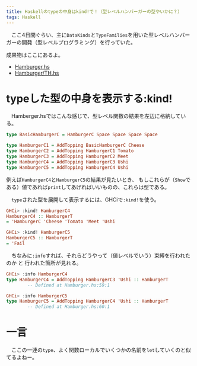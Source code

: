 ```yaml
---
title: Haskellのtypeの中身はkind!で！（型レベルハンバーガーの型やいかに？）
tags: Haskell
---
```

　ここ4日間ぐらい、主に`DataKinds`と`TypeFamilies`を用いた型レベルハンバーガーの開発（型レベルプログラミング）を行っていた。

成果物はここにあるよ。

- [Hamburger.hs](https://github.com/aiya000/learning-Haskell/blob/d4d29ad26673e828bc0b0358d1cde42c295eb50b/Language/Haskell/Extension/Room/Hamburger.hs)
- [Hamburger/TH.hs](https://github.com/aiya000/learning-Haskell/blob/d4d29ad26673e828bc0b0358d1cde42c295eb50b/Language/Haskell/Extension/Room/Hamburger/TH.hs)


# typeした型の中身を表示する:kind!
　Hamberger.hsではこんな感じで、型レベル関数の結果を左辺に格納している。

```haskell
type BasicHamburgerC = HamburgerC Space Space Space Space

type HamburgerC1 = AddTopping BasicHamburgerC Cheese
type HamburgerC2 = AddTopping HamburgerC1 Tomato
type HamburgerC3 = AddTopping HamburgerC2 Meet
type HamburgerC4 = AddTopping HamburgerC3 Ushi
type HamburgerC5 = AddTopping HamburgerC4 Ushi
```

例えば`HamburgerC4`と`HamburgerC5`の結果が見たいとき、
もしこれらが（`Show`である）値であれば`print`してあげればいいものの、これらは型である。

　`type`された型を展開して表示するには、GHCiで`:kind!`を使う。

```haskell
GHCi> :kind! HamburgerC4
HamburgerC4 :: HamburgerT
= 'HamburgerC 'Cheese 'Tomato 'Meet 'Ushi

GHCi> :kind! HamburgerC5
HamburgerC5 :: HamburgerT
= 'Fail
```

　ちなみに`:info`すれば、それらどうやって（値レベルでいう）束縛を行われたのか と
行われた箇所が見れる。

```haskell
GHCi> :info HamburgerC4
type HamburgerC4 = AddTopping HamburgerC3 'Ushi :: HamburgerT
        -- Defined at Hamburger.hs:59:1

GHCi> :info HamburgerC5
type HamburgerC5 = AddTopping HamburgerC4 'Ushi :: HamburgerT
        -- Defined at Hamburger.hs:60:1
```


# 一言
　ここの一連の`type`、よく関数ローカルでいくつかの名前を`let`していくのと似てるよねー。
